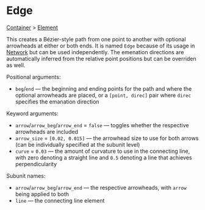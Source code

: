 # Edge

<span class="inherit">[Container](#Container) > [Element](#Element)</span>

This creates a Bézier-style path from one point to another with optional arrowheads at either or both ends. It is named `Edge` because of its usage in [Network](#Network) but can be used independently. The emenation directions are automatically inferred from the relative point positions but can be overriden as well.

Positional arguments:
- `beg`/`end` — the beginning and ending points for the path and where the optional arrowheads are placed, or a `[point, direc]` pair where `direc` specifies the emanation direction

Keyword arguments:
- `arrow`/`arrow_beg`/`arrow_end` = `false` — toggles whether the respective arrowheads are included
- `arrow_size` = `[0.02, 0.015]` — the arrowhead size to use for both arrows (can be individually specified at the subunit level)
- `curve` = `0.03` — the amount of curvature to use in the connecting line, with zero denoting a straight line and `0.5` denoting a line that achieves perpendicularity

Subunit names:
- `arrow`/`arrow_beg`/`arrow_end` — the respective arrowheads, with `arrow` being applied to both
- `line` — the connecting line element
